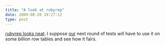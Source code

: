```yaml
---
title: "A look at rubyrep"
date: 2009-08-20 19:27:12
type: post
---
```


<p><a href="https://denishjpatel.blogspot.com/2009/08/yet-another-postgresql-replication-tool.html">rubyrep looks neat</a>.  I suppose <a href="https://omniti.com">our</a> next round of tests will have to use it on some billion row tables and see how it fairs.</p>
